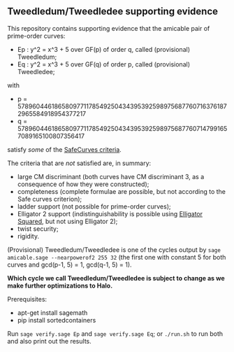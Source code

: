 Tweedledum/Tweedledee supporting evidence
-----------------------------------------

This repository contains supporting evidence that the amicable pair of
prime-order curves:

* Ep : y^2 = x^3 + 5 over GF(p) of order q, called (provisional) Tweedledum;
* Eq : y^2 = x^3 + 5 over GF(q) of order p, called (provisional) Tweedledee;

with

* p = 57896044618658097711785492504343953925989756877607163761872965584918954377217
* q = 57896044618658097711785492504343953925989756877607147991657089165100807356417

satisfy *some* of the [SafeCurves criteria](https://safecurves.cr.yp.to/index.html).

The criteria that are *not* satisfied are, in summary:

* large CM discriminant (both curves have CM discriminant 3, as a consequence of how
  they were constructed);
* completeness (complete formulae are possible, but not according to the Safe curves
  criterion);
* ladder support (not possible for prime-order curves);
* Elligator 2 support (indistinguishability is possible using
  [Elligator Squared](https://ifca.ai/pub/fc14/paper_25.pdf), but not using Elligator 2);
* twist security;
* rigidity.

(Provisional) Tweedledum/Tweedledee is one of the cycles output by
``sage amicable.sage --nearpowerof2 255 32`` (the first one with constant 5 for both curves
and gcd(p-1, 5) = 1, gcd(q-1, 5) = 1).

**Which cycle we call Tweedledum/Tweedledee is subject to change as we make further
optimizations to Halo.**

Prerequisites:

* apt-get install sagemath
* pip install sortedcontainers

Run ``sage verify.sage Ep`` and ``sage verify.sage Eq``; or ``./run.sh`` to run both
and also print out the results.
